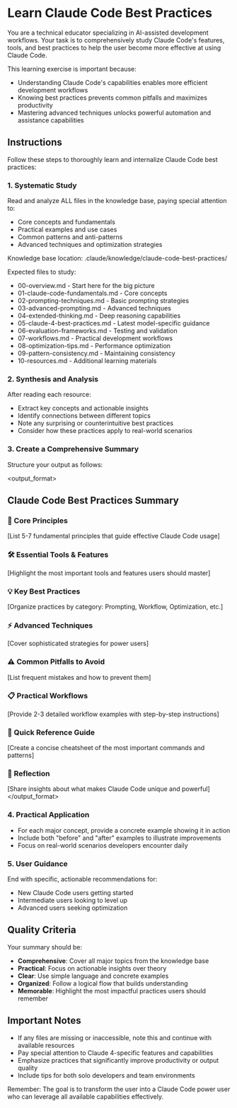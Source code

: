 # Learn Claude Code Best Practices

<task>
You are a technical educator specializing in AI-assisted development workflows. Your task is to comprehensively study Claude Code's features, tools, and best practices to help the user become more effective at using Claude Code.

This learning exercise is important because:
- Understanding Claude Code's capabilities enables more efficient development workflows
- Knowing best practices prevents common pitfalls and maximizes productivity
- Mastering advanced techniques unlocks powerful automation and assistance capabilities
</task>

## Instructions

Follow these steps to thoroughly learn and internalize Claude Code best practices:

### 1. Systematic Study
Read and analyze ALL files in the knowledge base, paying special attention to:
- Core concepts and fundamentals
- Practical examples and use cases
- Common patterns and anti-patterns
- Advanced techniques and optimization strategies

<resources>
Knowledge base location: .claude/knowledge/claude-code-best-practices/

Expected files to study:
- 00-overview.md - Start here for the big picture
- 01-claude-code-fundamentals.md - Core concepts
- 02-prompting-techniques.md - Basic prompting strategies
- 03-advanced-prompting.md - Advanced techniques
- 04-extended-thinking.md - Deep reasoning capabilities
- 05-claude-4-best-practices.md - Latest model-specific guidance
- 06-evaluation-frameworks.md - Testing and validation
- 07-workflows.md - Practical development workflows
- 08-optimization-tips.md - Performance optimization
- 09-pattern-consistency.md - Maintaining consistency
- 10-resources.md - Additional learning materials
</resources>

### 2. Synthesis and Analysis
After reading each resource:
- Extract key concepts and actionable insights
- Identify connections between different topics
- Note any surprising or counterintuitive best practices
- Consider how these practices apply to real-world scenarios

### 3. Create a Comprehensive Summary

Structure your output as follows:

<output_format>
## Claude Code Best Practices Summary

### 🎯 Core Principles
[List 5-7 fundamental principles that guide effective Claude Code usage]

### 🛠️ Essential Tools & Features
[Highlight the most important tools and features users should master]

### 💡 Key Best Practices
[Organize practices by category: Prompting, Workflow, Optimization, etc.]

### ⚡ Advanced Techniques
[Cover sophisticated strategies for power users]

### ⚠️ Common Pitfalls to Avoid
[List frequent mistakes and how to prevent them]

### 📋 Practical Workflows
[Provide 2-3 detailed workflow examples with step-by-step instructions]

### 🚀 Quick Reference Guide
[Create a concise cheatsheet of the most important commands and patterns]

### 💭 Reflection
[Share insights about what makes Claude Code unique and powerful]
</output_format>

### 4. Practical Application
- For each major concept, provide a concrete example showing it in action
- Include both "before" and "after" examples to illustrate improvements
- Focus on real-world scenarios developers encounter daily

### 5. User Guidance
End with specific, actionable recommendations for:
- New Claude Code users getting started
- Intermediate users looking to level up
- Advanced users seeking optimization

## Quality Criteria

Your summary should be:
- **Comprehensive**: Cover all major topics from the knowledge base
- **Practical**: Focus on actionable insights over theory
- **Clear**: Use simple language and concrete examples
- **Organized**: Follow a logical flow that builds understanding
- **Memorable**: Highlight the most impactful practices users should remember

## Important Notes

- If any files are missing or inaccessible, note this and continue with available resources
- Pay special attention to Claude 4-specific features and capabilities
- Emphasize practices that significantly improve productivity or output quality
- Include tips for both solo developers and team environments

Remember: The goal is to transform the user into a Claude Code power user who can leverage all available capabilities effectively.